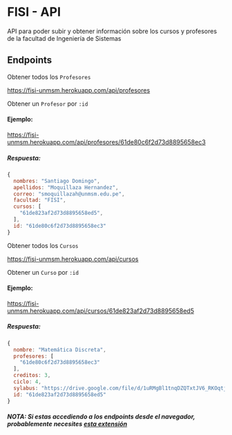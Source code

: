 # FISI - API 
API para poder subir y obtener información sobre los cursos y profesores de la facultad de Ingeniería de Sistemas

## Endpoints

Obtener todos los `Profesores`

<https://fisi-unmsm.herokuapp.com/api/profesores>

Obtener un `Profesor` por `:id`

#### Ejemplo: 

<https://fisi-unmsm.herokuapp.com/api/profesores/61de80c6f2d73d8895658ec3>

##### Respuesta:

```js
{
  nombres: "Santiago Domingo",
  apellidos: "Moquillaza Hernandez",
  correo: "smoquillazah@unmsm.edu.pe",
  facultad: "FISI",
  cursos: [
    "61de823af2d73d8895658ed5",
  ],
  id: "61de80c6f2d73d8895658ec3"
}
```

Obtener todos los `Cursos`

<https://fisi-unmsm.herokuapp.com/api/cursos>

Obtener un `Curso` por `:id`

#### Ejemplo: 

<https://fisi-unmsm.herokuapp.com/api/cursos/61de823af2d73d8895658ed5>

##### Respuesta:

```js
{
  nombre: "Matemática Discreta",
  profesores: [
    "61de80c6f2d73d8895658ec3"
  ],
  creditos: 3,
  ciclo: 4,
  sylabus: "https://drive.google.com/file/d/1uRMgBl1tnqDZQTxtJV6_RKOqtj0iwSAP&export=download",
  id: "61de823af2d73d8895658ed5"
}
```

#### _NOTA: Si estas accediendo a los endpoints desde el navegador, probablemente necesites [esta extensión](https://chrome.google.com/webstore/detail/json-viewer/gbmdgpbipfallnflgajpaliibnhdgobh?hl=es)_
